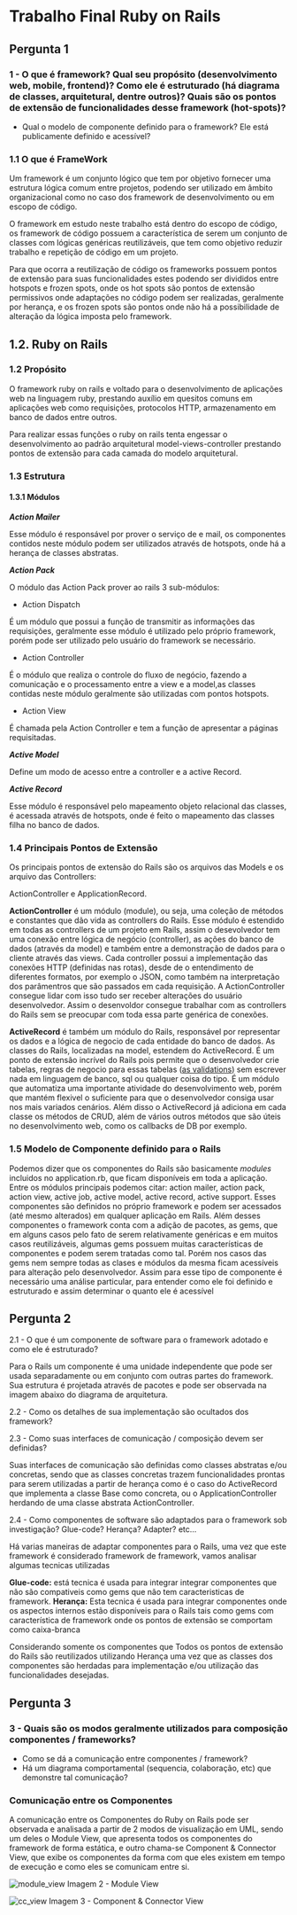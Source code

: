 # Trabalho Final Ruby on Rails

## Pergunta 1
### 1 - O que é framework? Qual seu propósito (desenvolvimento web, mobile, frontend)? Como ele é estruturado (há diagrama de classes, arquitetural, dentre outros)? Quais são os pontos de extensão de funcionalidades desse framework (hot-spots)? <br>
- Qual o modelo de componente definido para o framework? Ele está publicamente definido e acessível? <br>

### 1.1 O que é FrameWork

  Um framework é um conjunto lógico que tem por objetivo fornecer uma estrutura lógica comum entre projetos, podendo ser utilizado em âmbito organizacional como no caso dos framework de desenvolvimento ou em escopo de código.

  O framework em estudo neste trabalho está dentro do escopo de código, os framework de código possuem a característica de serem um conjunto de classes com lógicas genéricas reutilizáveis, que tem como objetivo reduzir trabalho e repetição de código em um projeto.

  Para que ocorra a reutilização de código os frameworks possuem pontos de extensão para suas funcionalidades estes podendo ser divididos entre hotspots e frozen spots, onde os hot spots são pontos de extensão permissivos onde adaptações no código podem ser realizadas, geralmente por herança, e os frozen spots são pontos onde não há a possibilidade de alteração da lógica imposta pelo framework.

  ## 1.2. Ruby on Rails

  ### 1.2 Propósito

  O framework ruby on rails e voltado para o desenvolvimento de aplicações web na linguagem ruby, prestando auxílio em quesitos comuns em aplicações web como requisições, protocolos HTTP, armazenamento em banco de dados entre outros.

  Para realizar essas funções o ruby on rails tenta engessar o desenvolvimento ao padrão arquitetural model-views-controller prestando pontos de extensão para cada camada do modelo arquitetural.

  ### 1.3 Estrutura

  #### 1.3.1 Módulos

  ***Action Mailer***

  Esse módulo é responsável por prover o serviço de e mail, os componentes contidos neste módulo podem ser utilizados através de hotspots, onde há a herança de classes abstratas.

  ***Action Pack***

  O módulo das  Action Pack prover ao rails 3 sub-módulos:

  * Action Dispatch

  É um módulo que possui a função de transmitir as informações das requisições, geralmente esse módulo é utilizado pelo próprio framework,
  porém pode ser utilizado pelo usuário do framework se necessário.

  * Action Controller

  É o módulo que realiza o controle do fluxo de negócio, fazendo a comunicação e o processamento entre a view e a model,as classes contidas neste módulo geralmente são utilizadas com pontos hotspots.

  * Action View

  É chamada pela Action Controller e tem a função de apresentar a páginas requisitadas.

  ***Active Model***

  Define um modo de acesso entre a controller e a active Record.

  ***Active Record***

  Esse módulo é responsável pelo mapeamento objeto relacional das classes, é acessada através de hotspots, onde é feito o mapeamento das classes filha no banco de dados.

### 1.4 Principais Pontos de Extensão
Os principais pontos de extensão do Rails são os arquivos das Models e os arquivo das Controllers:

ActionController e ApplicationRecord.

**ActionController** é um módulo (module), ou seja, uma coleção de métodos e constantes que dão vida as controllers do Rails. Esse módulo é estendido em todas as controllers de um projeto em Rails, assim o desevolvedor tem uma conexão entre lógica de negócio (controller), as ações do banco de dados (através da model) e também entre a demonstração de dados para o cliente através das views. Cada controller possui a implementação das conexões HTTP (definidas nas rotas), desde de o entendimento de diferentes formatos, por exemplo o JSON, como também na interpretação dos parâmentros que são passados em cada requisição. A ActionController consegue lidar com isso tudo ser receber alterações do usuário desenvolvedor. Assim o desenvoldor consegue trabalhar com as controllers do Rails sem se preocupar com toda essa parte genérica de conexões.

**ActiveRecord** é também um módulo do Rails, responsável por representar os dados e a lógica de negocio de cada entidade do banco de dados. As classes do Rails, localizadas na model, estendem do ActiveRecord. É um ponto de extensão incrível do Rails pois permite que o desenvolvedor crie tabelas, regras de negocio para essas tabelas ([as validations](http://guides.rubyonrails.org/active_record_validations.html)) sem escrever nada em linguagem de banco, sql ou qualquer coisa do tipo. É um módulo que automatiza uma importante atividade do desenvolvimento web, porém que mantém flexivel o suficiente para que o desenvolvedor consiga usar nos mais variados cenários. Além disso o ActiveRecord já adiciona em cada classe os métodos de CRUD, além de vários outros métodos que são úteis no desenvolvimento web, como os callbacks de DB por exemplo.

### 1.5 Modelo de Componente definido para o Rails
Podemos dizer que os componentes do Rails são basicamente *modules* incluidos no application.rb, que ficam disponíveis em toda a aplicação. Entre os módulos principais podemos citar: action mailer, action pack, action view, active job, active model, active record, active support. Esses componentes são definidos no próprio framework e podem ser acessados (até mesmo alterados) em qualquer aplicação em Rails. Além desses componentes o framework conta com a adição de pacotes, as gems, que em alguns casos pelo fato de serem relativamente genéricas e em muitos casos reutilizáveis, algumas gems possuem muitas características de componentes e podem serem tratadas como tal. Porém nos casos das gems nem sempre todas as clases e módulos da mesma ficam acessíveis para alteração pelo desenvolvedor. Assim para esse tipo de componente é necessário uma análise particular, para entender como ele foi definido e estruturado e assim determinar o quanto ele é acessível

## Pergunta 2
2.1 - O que é um componente de software para o framework adotado e como ele é estruturado?<br>

Para o Rails um componente é uma unidade independente que pode ser usada separadamente ou em conjunto com outras partes do framework. Sua estrutura é projetada através de pacotes e pode ser observada na imagem abaixo do diagrama de arquitetura.


2.2 - Como os detalhes de sua implementação são ocultados dos framework?<br>

2.3 - Como suas interfaces de comunicação / composição devem ser definidas?<br>

Suas interfaces de comunicação são definidas como classes abstratas e/ou concretas, sendo que as classes concretas trazem funcionalidades prontas para serem utilizadas a partir de herança como é o caso do ActiveRecord que implementa a classe Base como concreta, ou o ApplicationController herdando de uma classe abstrata ActionController.

2.4 - Como componentes de software são adaptados para o framework sob investigação? Glue-code? Herança? Adapter? etc...

Há varias maneiras de adaptar componentes para o Rails, uma vez que este framework é considerado framework de framework, vamos analisar algumas tecnicas utilizadas

**Glue-code:** está tecnica é usada para integrar integrar componentes que não são compativeis como gems que não tem caracteristicas de framework.
**Herança:** Esta tecnica é usada para integrar componentes onde os aspectos internos estão disponíveis para o Rails tais como gems com característica de framework onde os pontos de extensão se comportam como caixa-branca

Considerando somente os componentes que Todos os pontos de extensão do Rails são reutilizados utilizando Herança uma vez que as classes dos componentes são herdadas para implementação e/ou utilização das funcionalidades desejadas.


## Pergunta 3
### 3 - Quais são os modos  geralmente utilizados para composição componentes / frameworks?<br>
- Como se dá a comunicação entre componentes / framework?<br>
- Há um diagrama comportamental (sequencia, colaboração, etc) que demonstre tal comunicação?

### Comunicação entre os Componentes

A comunicação entre os Componentes do Ruby on Rails pode ser observada e analisada a partir de 2 modos de visualização em UML, sendo um deles o Module View, que apresenta todos os componentes do framework de forma estática, e outro chama-se Component & Connector View, que exibe os componentes da forma com que eles existem em tempo de execução e como eles se comunicam entre si.

![module_view](./imgs/static_view.png)
Imagem 2 - Module View

![cc_view](./imgs/dynamic_view.png)
Imagem 3 - Component & Connector View

